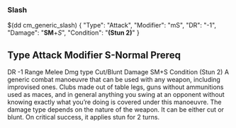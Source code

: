 ### Slash

$(dd cm_generic_slash)
{ "Type": "Attack",
	"Modifier": "mS",
	"DR": "-1",
	"Damage": "__SM__+*S*",
	"Condition": "__(Stun 2)__"	
}


Type
Attack
Modifier
S-Normal
Prereq
-
DR
-1
Range
Melee
Dmg type
Cut/Blunt
Damage
SM+S
Condition
(Stun 2)
A generic combat manoeuvre that can be used with any weapon, including improvised ones. Clubs made out of table legs, guns without ammunitions used as maces, and in general anything you swing at an opponent without knowing exactly what you’re doing is covered under this manoeuvre.
The damage type depends on the nature of the weapon. It can be either cut or blunt.
On critical success, it applies stun for 2 turns.